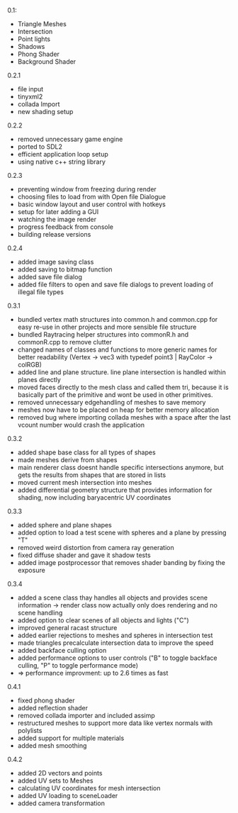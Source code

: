 0.1:
* Triangle Meshes
* Intersection
* Point lights
* Shadows
* Phong Shader
* Background Shader

0.2.1
* file input
* tinyxml2
* collada Import
* new shading setup

0.2.2
* removed unnecessary game engine
* ported to SDL2
* efficient application loop setup
* using native c++ string library

0.2.3
* preventing window from freezing during render
* choosing files to load from with Open file Dialogue
* basic window layout and user control with hotkeys
* setup for later adding a GUI
* watching the image render
* progress feedback from console
* building release versions

0.2.4
* added image saving class
* added saving to bitmap function
* added save file dialog
* added file filters to open and save file dialogs to prevent loading of illegal file types
	
0.3.1
* bundled vertex math structures into common.h and common.cpp for easy re-use in other projects and more sensible file structure
* bundled Raytracing helper structures into commonR.h and commonR.cpp to remove clutter
* changed names of classes and functions to more generic names for better readability (Vertex -> vec3 with typedef point3 | RayColor -> colRGB)
* added line and plane structure. line plane intersection is handled within planes directly
* moved faces directly to the mesh class and called them tri, because it is basically part of the primitive and wont be used in other primitives. 
* removed unnecessary edgehandling of meshes to save memory
* meshes now have to be placed on heap for better memory allocation
* removed bug where importing collada meshes with a space after the last vcount number would crash the application

0.3.2
* added shape base class for all types of shapes
* made meshes derive from shapes
* main renderer class doesnt handle specific intersections anymore, but gets the results from shapes that are stored in lists
* moved current mesh intersection into meshes
* added differential geometry structure that provides information for shading, now including baryacentric UV coordinates

0.3.3
* added sphere and plane shapes
* added option to load a test scene with spheres and a plane by pressing "T"
* removed weird distortion from camera ray generation
* fixed diffuse shader and gave it shadow tests
* added image postprocessor that removes shader banding by fixing the exposure

0.3.4
* added a scene class thay handles all objects and provides scene information -> render class now actually only does rendering and no scene handling
* added option to clear scenes of all objects and lights ("C")
* improved general racast structure
* added earlier rejections to meshes and spheres in intersection test
* made triangles precalculate intersection data to improve the speed
* added backface culling option
* added performance options to user controls ("B" to toggle backface culling, "P" to toggle performance mode)
* => performance improvment: up to 2.6 times as fast

0.4.1
* fixed phong shader
* added reflection shader
* removed collada importer and included assimp
* restructured meshes to support more data like vertex normals with polylists
* added support for multiple materials
* added mesh smoothing

0.4.2
* added 2D vectors and points
* added UV sets to Meshes 
* calculating UV coordinates for mesh intersection
* added UV loading to sceneLoader
* added camera transformation